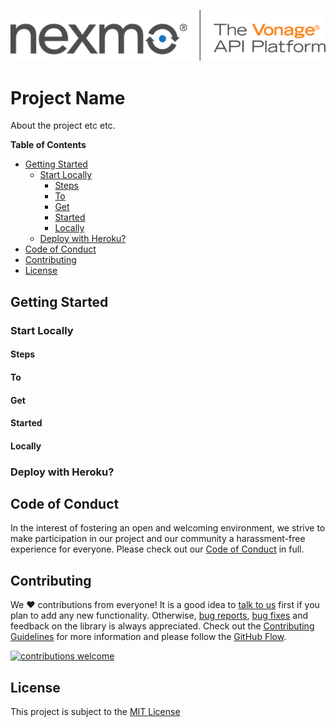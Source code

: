 ![Nexmo](nexmo.png)

# Project Name

About the project etc etc.

**Table of Contents**

- [Getting Started](#getting-started)
  - [Start Locally](#start-locally)
    - [Steps](#steps)
    - [To](#to)
    - [Get](#get)
    - [Started](#started)
    - [Locally](#locally)
  - [Deploy with Heroku?](#deploy-with-heroku)
- [Code of Conduct](#code-of-conduct)
- [Contributing](#contributing)
- [License](#license)


## Getting Started

### Start Locally

#### Steps

#### To

#### Get

#### Started

#### Locally

### Deploy with Heroku?

## Code of Conduct

In the interest of fostering an open and welcoming environment, we strive to make participation in our project and our community a harassment-free experience for everyone. Please check out our [Code of Conduct](CODE_OF_CONDUCT.md) in full.

## Contributing 
We :heart: contributions from everyone! It is a good idea to [talk to us](https://developer.nexmo.com/community/slack) first if you plan to add any new functionality. Otherwise, [bug reports](/issues), [bug fixes](/pulls) and feedback on the library is always appreciated. Check out the [Contributing Guidelines](CONTRIBUTING.md) for more information and please follow the [GitHub Flow](https://guides.github.com/introduction/flow/index.html).

[![contributions welcome](https://img.shields.io/badge/contributions-welcome-brightgreen.svg?style=flat)](./../../issues)

## License

This project is subject to the [MIT License][license]

[signup]: https://dashboard.nexmo.com/sign-up?utm_source=DEV_REL&utm_medium=github&utm_campaign=lukeocodes
[license]: LICENSE
